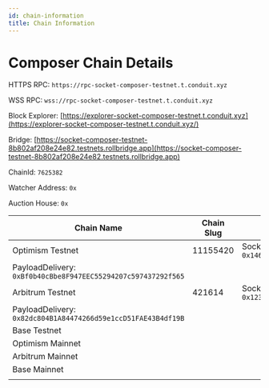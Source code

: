 ```yaml
---
id: chain-information
title: Chain Information
---
```


# Composer Chain Details

HTTPS RPC: `https://rpc-socket-composer-testnet.t.conduit.xyz`

WSS RPC: `wss://rpc-socket-composer-testnet.t.conduit.xyz`

Block Explorer: [https://explorer-socket-composer-testnet.t.conduit.xyz](https://explorer-socket-composer-testnet.t.conduit.xyz/)

Bridge: [https://socket-composer-testnet-8b802af208e24e82.testnets.rollbridge.app](https://socket-composer-testnet-8b802af208e24e82.testnets.rollbridge.app)

ChainId: `7625382`

Watcher Address: `0x`

Auction House: `0x`

| Chain Name                                                    | Chain Slug | Addresses                                            |
| ------------------------------------------------------------- | ---------- | ---------------------------------------------------- |
| Optimism Testnet                                              | 11155420   | Socket: `0x1463b319BC177e4000e620023AD62c006A656420` |
| PayloadDelivery: `0xBf0b40cBbe8F947EEC55294207c597437292f565` |
| Arbitrum Testnet                                              | 421614     | Socket: `0x123415Fb068285823B0A113b62706beE48bcE811` |
| PayloadDelivery: `0x82dc804B1A84474266d59e1ccD51FAE43B4df19B` |
| Base Testnet                                                  |            |                                                      |
| Optimism Mainnet                                              |            |                                                      |
| Arbitrum Mainnet                                              |            |                                                      |
| Base Mainnet                                                  |            |                                                      |
|                                                               |            |                                                      |
